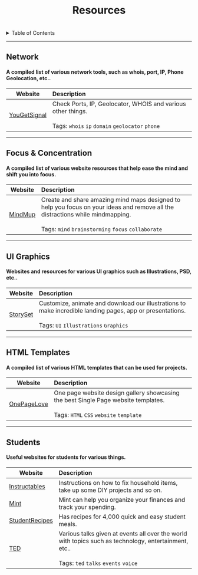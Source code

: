 <div>
    <h1 align="center">Resources</h1>
</div>
<br/>

<!-- TABLE OF CONTENTS -->
<details>
  <summary>Table of Contents</summary>
  <ul>
    <li>
      <a href="#about-the-project">About The Project</a>
      <ul>
        <li><a href="#built-with">Built With</a></li>
      </ul>
    </li>
    <li>
      <a href="#getting-started">Getting Started</a>
      <ul>
        <li><a href="#prerequisites">Prerequisites</a></li>
        <li><a href="#installation">Installation</a></li>
      </ul>
    </li>
    <li><a href="#usage">Usage</a></li>
  </ul>
</details>

---

<h2>Network</h3>
<h4>A compiled list of various network tools, such as whois, port, IP, Phone Geolocation, etc..</h4>

| Website | Description |
| --------------|:-------------|
| [YouGetSignal](https://www.yougetsignal.com/) | Check Ports, IP, Geolocator, WHOIS and various other things. <br /><br /> Tags: `whois` `ip` `domain` `geolocator` `phone` |

---

<h2>Focus & Concentration</h3>
<h4>A compiled list of various website resources that help ease the mind and shift you into focus.</h4>

| Website | Description |
| --------------|:-------------|
| [MindMup](https://www.mindmup.com/) | Create and share amazing mind maps designed to help you focus on your ideas and remove all the distractions while mindmapping. <br /><br /> Tags: `mind` `brainstorming` `focus` `collaborate` |

---

<h2>UI Graphics</h3>
<h4>Websites and resources for various UI graphics such as Illustrations, PSD, etc..</h4>

| Website | Description |
| --------------|:-------------|
| [StorySet](https://www.storyset.com/) | Customize, animate and download our illustrations to make incredible landing pages, app or presentations. <br /><br /> Tags: `UI` `Illustrations` `Graphics` |

---

<h2>HTML Templates</h3>
<h4>A compiled list of various HTML templates that can be used for projects.</h4>

| Website | Description |
| --------------|:-------------|
| [OnePageLove](https://www.onepagelove.com/) | One page website design gallery showcasing the best Single Page website templates. <br /><br /> Tags: `HTML` `CSS` `website` `template` |

---

<h2>Students</h3>
<h4>Useful websites for students for various things.</h4>

| Website | Description |
| --------------|:-------------|
| [Instructables](https://www.instructables.com/) | Instructions on how to fix household items, take up some DIY projects and so on. |
| [Mint](https://www.mint.com/) | Mint can help you organize your finances and track your spending. |
| [StudentRecipes](https://www.studentrecipes.com/) | Has recipes for 4,000 quick and easy student meals. |
| [TED](https://www.ted.com/) | Various talks given at events all over the world with topics such as technology, entertainment, etc.. <br /><br /> Tags: `ted` `talks` `events` `voice` |
